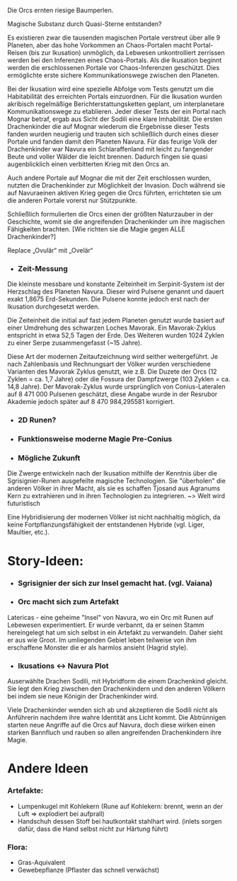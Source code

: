 Die Orcs ernten riesige Baumperlen. 


Magische Substanz durch Quasi-Sterne entstanden? 


Es existieren zwar die tausenden magischen Portale verstreut über alle 9 Planeten, aber das hohe Vorkommen an Chaos-Portalen macht Portal-Reisen (bis zur Ikusation) unmöglich, da Lebwesen unkontrolliert zerrissen werden bei den Inferenzen eines Chaos-Portals. Als die Ikusation beginnt werden die erschlossenen Portale vor Chaos-Inferenzen geschützt. Dies ermöglichte erste sichere Kommunikationswege zwischen den Planeten. 

Bei der Ikusation wird eine spezielle Abfolge vom Tests genutzt um die Habitabilität des erreichten Portals einzuordnen. Für die Ikusation wurden akribisch regelmäßige Berichterstattungsketten geplant, um interplanetare Kommunikationswege zu etablieren. Jeder dieser Tests der ein Portal nach Mognar betraf, ergab aus Sicht der Sodili eine klare Imhabilität. Die ersten Drachenkinder die  auf Mognar wiederum die Ergebnisse dieser Tests fanden wurden neugierig und trauten sich schließlich durch eines dieser Portale und fanden damit den Planeten Navura. Für das feurige Volk der Drachenkinder war Navura ein Schlaraffenland mit leicht zu fangender Beute und voller Wälder die leicht brennen. Dadurch fingen sie quasi augenblicklich einen verbitterten Krieg mit den Orcs an. 

Auch andere Portale auf Mognar die mit der Zeit erschlossen wurden, nutzten die Drachenkinder zur Möglichkeit der Invasion. Doch während sie auf Navuraeinen aktiven Krieg gegen die Orcs führten, errichteten sie um die anderen Portale vorerst nur Stützpunkte. 

Schließlich formulierten die Orcs einen der größten Naturzauber in der Geschichte, womit sie die angreifenden Drachenkinder um ihre magischen Fähigkeiten brachten. [Wie richten sie die Magie gegen ALLE Drachenkinder?] 




Replace „Ovulär“ mit „Ovelär“


<link rel="stylesheet" type="text/css" href="/md-wiki/style.css">
<script src="./timeline.js"></script>
<div id=“testDiv“></div>

- ### Zeit-Messung

Die kleinste messbare und konstante Zeiteinheit im Serpinit-System ist der Herzschlag des Planeten Navura. Dieser wird Pulsene genannt und dauert exakt 1,8675 Erd-Sekunden. Die Pulsene konnte jedoch erst nach der Ikusation durchgesetzt werden. 

Die Zeiteinheit die initial auf fast jedem Planeten genutzt wurde basiert auf einer Umdrehung des schwarzen Loches Mavorak. Ein Mavorak-Zyklus entspricht in etwa 52,5 Tagen der Erde. Des Weiteren wurden 1024 Zyklen zu einer Serpe zusammengefasst (~15 Jahre).

Diese Art der modernen Zeitaufzeichnung wird seither weitergeführt.
Je nach Zahlenbasis und Rechnungsart der Völker wurden verschiedene Varianten des Mavorak Zyklus genutzt, wie z.B. Die Duzete der Orcs (12 Zyklen = ca. 1,7 Jahre) oder die Fossura der Dampfzwerge (103 Zyklen = ca. 14,8 Jahre). 
Der Mavorak-Zyklus wurde ursprünglich von Conius-Lateralen auf 8 471 000 Pulsenen geschätzt, diese Angabe wurde in der Resrubor Akademie jedoch später auf 8 470 984,295581 korrigiert.

- ### 2D Runen?



- ### Funktionsweise moderne Magie Pre-Conius





- ### Mögliche Zukunft

Die Zwerge entwickeln nach der Ikusation mithilfe der Kenntnis über die Sgrisignier-Runen ausgefeilte magische
Technologien. Sie "überholen" die anderen Völker in ihrer Macht, als sie es schaffen Tjosand aus Agranums Kern zu
extrahieren und in ihren Technologien zu integrieren.
~> Welt wird futuristisch

Eine Hybridisierung der modernen Völker ist nicht nachhaltig möglich, da keine Fortpflanzungsfähigkeit der entstandenen
Hybride (vgl. Liger, Maultier, etc.).


# Story-Ideen:

- ### Sgrisignier der sich zur Insel gemacht hat. (vgl. Vaiana)

- ### Orc macht sich zum Artefakt

Latericas - eine geheime "Insel" von Navura, wo ein Orc mit Runen auf Lebewesen experimentiert. Er wurde verbannt, da er seinen Stamm hereingelegt hat um sich selbst in ein Artefakt zu verwandeln. Daher sieht er aus wie Groot. Im umliegenden Gebiet leben teilweise von ihm erschaffene Monster die er als harmlos ansieht (Hagrid style).

- ### Ikusations <-> Navura Plot

Auserwählte Drachen Sodili, mit Hybridform die einem Drachenkind gleicht. Sie legt den Krieg ziwschen den Drachenkindern und den anderen Völkern bei indem sie neue Königin der Drachenkinder wird. 


Viele Drachenkinder wenden sich ab und akzeptieren die Sodili nicht als Anführerin nachdem ihre wahre Identität ans Licht kommt. Die Abtrünnigen starten neue Angriffe auf die Orcs auf Navura, doch diese wirken einen starken Bannfluch und rauben so allen angreifenden Drachenkindern ihre Magie. 

# Andere Ideen

### Artefakte:

- Lumpenkugel mit Kohlekern (Rune auf Kohlekern: brennt, wenn an der Luft => explodiert bei aufprall)
- Handschuh dessen Stoff bei hautkontakt stahlhart wird. (inlets sorgen dafür, dass die Hand selbst nicht zur Härtung führt)

### Flora:

- Gras-Aquivalent
- Gewebepflanze (Pflaster das schnell verwächst)

 

 

 

 
